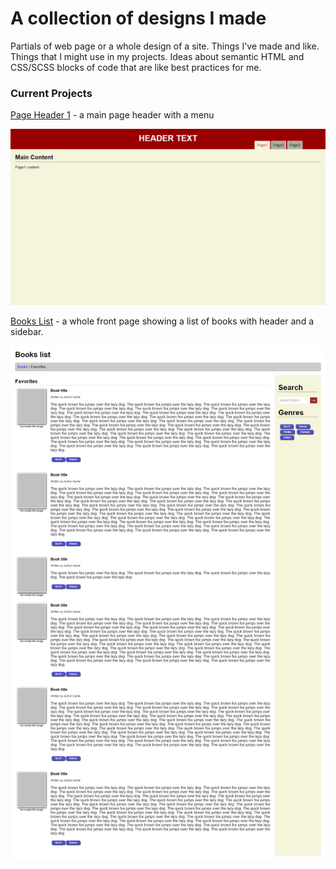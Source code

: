 # A collection of designs I made
Partials of web page or a whole design of a site. Things I've made and like. Things that I might use in my projects.
Ideas about semantic HTML and CSS/SCSS blocks of code that are like best practices for me.

### Current Projects
[Page Header 1](page-header1/ "Page Header 1") - a main page header with a menu

<img src="page-header1/screenshot.png" alt="Page Header 1 Screenshot" style="width: 640px" width="640" />

[Books List](books-list/ "Books List") - a whole front page showing a list of books with header and a sidebar.

<img src="books-list/screenshot.png" alt="Books List Screenshot" style="width: 640px" width="640" />
